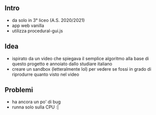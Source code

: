 ## Intro
- da solo in 3° liceo (A.S. 2020/2021)
- app web vanilla
- utilizza procedural-gui.js

## Idea
- ispirato da un video che spiegava il semplice algoritmo alla base di questo progetto e annoiato dallo studiare italiano
- creare un sandbox (letteralmente lol) per vedere se fossi in grado di riprodurre quanto visto nel video

## Problemi
- ha ancora un po' di bug
- runna solo sulla CPU :|